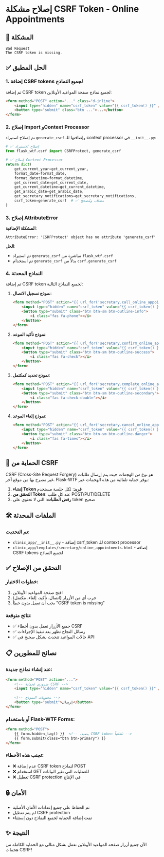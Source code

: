 # إصلاح مشكلة CSRF Token - Online Appointments

## 🚨 المشكلة
```
Bad Request
The CSRF token is missing.
```

## ✅ الحل المطبق

### 1. إضافة CSRF tokens لجميع النماذج
تم إضافة CSRF token لجميع نماذج صفحة المواعيد الأونلاين:

```html
<form method="POST" action="..." class="d-inline">
    <input type="hidden" name="csrf_token" value="{{ csrf_token() }}" />
    <button type="submit" class="btn ...">...</button>
</form>
```

### 2. إصلاح Import وContext Processor
تم إصلاح استيراد `generate_csrf` وإضافتها للـ context processor في `__init__.py`:

```python
# ✅ إصلاح الاستيراد
from flask_wtf.csrf import CSRFProtect, generate_csrf

# ✅ إصلاح Context Processor
return dict(
    get_current_year=get_current_year,
    format_date=format_date,
    format_datetime=format_datetime,
    get_current_date=get_current_date,
    get_current_datetime=get_current_datetime,
    get_arabic_date=get_arabic_date,
    get_secretary_notifications=get_secretary_notifications,
    csrf_token=generate_csrf  # ✅ مضاف ومُصحح
)
```

### 3. إصلاح AttributeError
**المشكلة الإضافية**: 
```
AttributeError: 'CSRFProtect' object has no attribute 'generate_csrf'
```

**الحل**: 
- تم استيراد `generate_csrf` مباشرة من `flask_wtf.csrf`
- تم استخدام `generate_csrf` بدلاً من `csrf.generate_csrf`

### 4. النماذج المحدثة
تم إضافة CSRF token لجميع النماذج التالية:

1. **نموذج تسجيل الاتصال**:
   ```html
   <form method="POST" action="{{ url_for('secretary.call_online_appointment', appointment_id=appointment.id) }}">
       <input type="hidden" name="csrf_token" value="{{ csrf_token() }}" />
       <button type="submit" class="btn btn-sm btn-outline-info">
           <i class="fas fa-phone"></i>
       </button>
   </form>
   ```

2. **نموذج تأكيد الموعد**:
   ```html
   <form method="POST" action="{{ url_for('secretary.confirm_online_appointment', appointment_id=appointment.id) }}">
       <input type="hidden" name="csrf_token" value="{{ csrf_token() }}" />
       <button type="submit" class="btn btn-sm btn-outline-success">
           <i class="fas fa-check"></i>
       </button>
   </form>
   ```

3. **نموذج تحديد كمكتمل**:
   ```html
   <form method="POST" action="{{ url_for('secretary.complete_online_appointment', appointment_id=appointment.id) }}">
       <input type="hidden" name="csrf_token" value="{{ csrf_token() }}" />
       <button type="submit" class="btn btn-sm btn-outline-secondary">
           <i class="fas fa-check-double"></i>
       </button>
   </form>
   ```

4. **نموذج إلغاء الموعد**:
   ```html
   <form method="POST" action="{{ url_for('secretary.cancel_online_appointment', appointment_id=appointment.id) }}">
       <input type="hidden" name="csrf_token" value="{{ csrf_token() }}" />
       <button type="submit" class="btn btn-sm btn-outline-danger">
           <i class="fas fa-times"></i>
       </button>
   </form>
   ```

## 🔐 الحماية من CSRF
CSRF (Cross-Site Request Forgery) هو نوع من الهجمات حيث يتم إرسال طلبات غير مصرح بها من موقع آخر. Flask-WTF يوفر حماية تلقائية من هذه الهجمات عبر:

1. **إنشاء Token فريد**: لكل جلسة مستخدم
2. **التحقق من Token**: عند كل طلب POST/PUT/DELETE
3. **رفض الطلبات**: التي لا تحتوي على token صحيح

## 🛠️ الملفات المحدثة

### تم التحديث:
- `clinic_app/__init__.py` - إضافة csrf_token للـ context processor
- `clinic_app/templates/secretary/online_appointments.html` - إضافة CSRF tokens لجميع النماذج

## ✅ التحقق من الإصلاح

### خطوات الاختبار:
1. افتح صفحة المواعيد الأونلاين
2. جرب أي من الأزرار (اتصال، تأكيد، إلغاء، مكتمل)
3. يجب أن تعمل بدون خطأ "CSRF token is missing"

### نتائج متوقعة:
- ✅ جميع الأزرار تعمل بدون أخطاء CSRF
- ✅ رسائل النجاح تظهر بعد تنفيذ الإجراءات
- ✅ حالات المواعيد تتحدث بشكل صحيح في API

## 📋 نصائح للمطورين

### عند إنشاء نماذج جديدة:
```html
<form method="POST" action="...">
    <!-- ضروري لحماية CSRF -->
    <input type="hidden" name="csrf_token" value="{{ csrf_token() }}" />
    
    <!-- محتويات النموذج -->
    <button type="submit">إرسال</button>
</form>
```

### أو باستخدام Flask-WTF Forms:
```html
<form method="POST">
    {{ form.hidden_tag() }}  <!-- يضيف CSRF token تلقائياً -->
    {{ form.submit(class="btn btn-primary") }}
</form>
```

### تجنب هذه الأخطاء:
- ❌ عدم إضافة CSRF token لنماذج POST
- ❌ استخدام GET للعمليات التي تغير البيانات  
- ❌ تعطيل CSRF protection في الإنتاج

## 🔒 الأمان
- تم الحفاظ على جميع إعدادات الأمان الأصلية
- لم يتم تعطيل CSRF protection
- تمت إضافة الحماية لجميع النماذج دون إستثناء

## ✨ النتيجة
الآن جميع أزرار صفحة المواعيد الأونلاين تعمل بشكل مثالي مع الحماية الكاملة من هجمات CSRF!